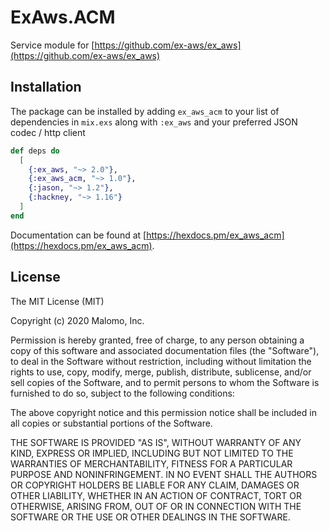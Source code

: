 # ExAws.ACM

Service module for [https://github.com/ex-aws/ex_aws](https://github.com/ex-aws/ex_aws)

## Installation

The package can be installed by adding `ex_aws_acm` to your list of dependencies in `mix.exs` along with `:ex_aws` and your preferred JSON codec / http client

```elixir
def deps do
  [
    {:ex_aws, "~> 2.0"},
    {:ex_aws_acm, "~> 1.0"},
    {:jason, "~> 1.2"},
    {:hackney, "~> 1.16"}
  ]
end
```

Documentation can be found at [https://hexdocs.pm/ex_aws_acm](https://hexdocs.pm/ex_aws_acm).

## License

The MIT License (MIT)

Copyright (c) 2020 Malomo, Inc.

Permission is hereby granted, free of charge, to any person obtaining a copy of this software and associated documentation files (the "Software"), to deal in the Software without restriction, including without limitation the rights to use, copy, modify, merge, publish, distribute, sublicense, and/or sell copies of the Software, and to permit persons to whom the Software is furnished to do so, subject to the following conditions:

The above copyright notice and this permission notice shall be included in all copies or substantial portions of the Software.

THE SOFTWARE IS PROVIDED "AS IS", WITHOUT WARRANTY OF ANY KIND, EXPRESS OR IMPLIED, INCLUDING BUT NOT LIMITED TO THE WARRANTIES OF MERCHANTABILITY, FITNESS FOR A PARTICULAR PURPOSE AND NONINFRINGEMENT. IN NO EVENT SHALL THE AUTHORS OR COPYRIGHT HOLDERS BE LIABLE FOR ANY CLAIM, DAMAGES OR OTHER LIABILITY, WHETHER IN AN ACTION OF CONTRACT, TORT OR OTHERWISE, ARISING FROM, OUT OF OR IN CONNECTION WITH THE SOFTWARE OR THE USE OR OTHER DEALINGS IN THE SOFTWARE.
